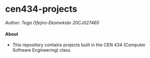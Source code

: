 # cen434-projects

*Author: Tega Ofejiro-Ekomekido 20CJ027465*

#### About
- This repository contains projects built in the CEN 434 (Computer Software Engineering) class.
